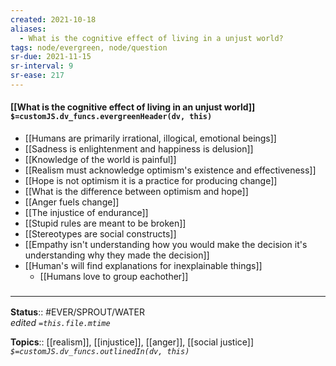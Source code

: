 ```yaml
---
created: 2021-10-18
aliases:
  - What is the cognitive effect of living in a unjust world?
tags: node/evergreen, node/question
sr-due: 2021-11-15
sr-interval: 9
sr-ease: 217
---
```


#### [[What is the cognitive effect of living in an unjust world]] `$=customJS.dv_funcs.evergreenHeader(dv, this)`

- [[Humans are primarily irrational, illogical, emotional beings]]
- [[Sadness is enlightenment and happiness is delusion]]
- [[Knowledge of the world is painful]]
- [[Realism must acknowledge optimism's existence and effectiveness]]
- [[Hope is not optimism it is a practice for producing change]]
- [[What is the difference between optimism and hope]]
- [[Anger fuels change]]
- [[The injustice of endurance]]
- [[Stupid rules are meant to be broken]]
- [[Stereotypes are social constructs]]
- [[Empathy isn't understanding how you would make the decision it's understanding why they made the decision]]
- [[Human's will find explanations for inexplainable things]]
	- [[Humans love to group eachother]]

### <hr class="footnote"/>

**Status**:: #EVER/SPROUT/WATER  
*edited `=this.file.mtime`*

**Topics**:: [[realism]], [[injustice]], [[anger]], [[social justice]]
*`$=customJS.dv_funcs.outlinedIn(dv, this)`*
